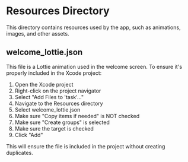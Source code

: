 # Resources Directory

This directory contains resources used by the app, such as animations, images, and other assets.

## welcome_lottie.json

This file is a Lottie animation used in the welcome screen. To ensure it's properly included in the Xcode project:

1. Open the Xcode project
2. Right-click on the project navigator
3. Select "Add Files to 'task'..."
4. Navigate to the Resources directory
5. Select welcome_lottie.json
6. Make sure "Copy items if needed" is NOT checked
7. Make sure "Create groups" is selected
8. Make sure the target is checked
9. Click "Add"

This will ensure the file is included in the project without creating duplicates.
